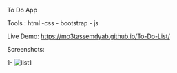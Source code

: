  To Do App
 
Tools : html -css - bootstrap - js

Live Demo: https://mo3tassemdyab.github.io/To-Do-List/

Screenshots: 

1- ![list1](https://github.com/user-attachments/assets/f0151797-a618-4d87-816b-485e29c842e9)
